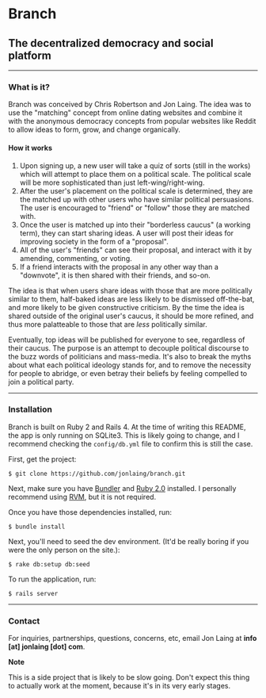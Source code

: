# Branch
## The decentralized democracy and social platform

---

### What is it?
Branch was conceived by Chris Robertson and Jon Laing. The idea was to use the "matching" concept from online dating websites and combine it with the anonymous democracy concepts from popular websites like Reddit to allow ideas to form, grow, and change organically.

#### How it works

1. Upon signing up, a new user will take a quiz of sorts (still in the works) which will attempt to place them on a political scale. The political scale will be more sophisticated than just left-wing/right-wing.
2. After the user's placement on the political scale is determined, they are the matched up with other users who have similar political persuasions. The user is encouraged to "friend" or "follow" those they are matched with.
3. Once the user is matched up into their "borderless caucus" (a working term), they can start sharing ideas. A user will post their ideas for improving society in the form of a "proposal".
4. All of the user's "friends" can see their proposal, and interact with it by amending, commenting, or voting.
5. If a friend interacts with the proposal in any other way than a "downvote", it is then shared with their friends, and so-on.

The idea is that when users share ideas with those that are more politically similar to them, half-baked ideas are less likely to be dismissed off-the-bat, and more likely to be given constructive criticism. By the time the idea is shared outside of the original user's caucus, it should be more refined, and thus more palatteable to those that are *less* politically similar.

Eventually, top ideas will be published for everyone to see, regardless of their caucus. The purpose is an attempt to decouple political discourse to the buzz words of politicians and mass-media. It's also to break the myths about what each political ideology stands for, and to remove the necessity for people to abridge, or even betray their beliefs by feeling compelled to join a political party.

---

### Installation

Branch is built on Ruby 2 and Rails 4. At the time of writing this README, the app is only running on SQLite3. This is likely going to change, and I recommend checking the `config/db.yml` file to confirm this is still the case.

First, get the project:

````
$ git clone https://github.com/jonlaing/branch.git
````

Next, make sure you have [Bundler](https://github.com/jonlaing/branch.git) and [Ruby 2.0](https://www.ruby-lang.org/en/downloads/) installed. I personally recommend using [RVM](https://rvm.io/), but it is not required.

Once you have those dependencies installed, run:

````
$ bundle install
````

Next, you'll need to seed the dev environment. (It'd be really boring if you were the only person on the site.):

````
$ rake db:setup db:seed
````

To run the application, run:

````
$ rails server
````

---

### Contact

For inquiries, partnerships, questions, concerns, etc, email Jon Laing at **info [at] jonlaing [dot] com**.

**Note**

This is a side project that is likely to be slow going. Don't expect this thing to actually work at the moment, because it's in its very early stages.
